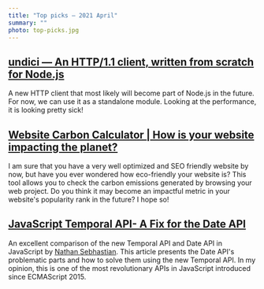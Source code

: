```yaml
---
title: "Top picks — 2021 April"
summary: ""
photo: top-picks.jpg
---
```


## [undici — An HTTP/1.1 client, written from scratch for Node.js](https://github.com/nodejs/undici)

A new HTTP client that most likely will become part of Node.js in the future. For now, we can use it as a standalone module. Looking at the performance, it is looking pretty sick!

## [Website Carbon Calculator | How is your website impacting the planet?](https://www.websitecarbon.com)

I am sure that you have a very well optimized and SEO friendly website by now, but have you ever wondered how eco-friendly your website is? This tool allows you to check the carbon emissions generated by browsing your web project. Do you think it may become an impactful metric in your website's popularity rank in the future? I hope so!

## [JavaScript Temporal API- A Fix for the Date API](https://blog.bitsrc.io/javascript-temporal-api-a-fix-for-the-date-api-aa8381a4234c)

An excellent comparison of the new Temporal API and Date API in JavaScript by [Nathan Sebhastian](https://twitter.com/nsebhastian). This article presents the Date API's problematic parts and how to solve them using the new Temporal API. In my opinion, this is one of the most revolutionary APIs in JavaScript introduced since ECMAScript 2015.
